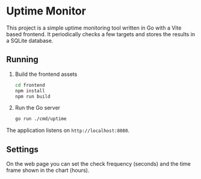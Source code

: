 # Uptime Monitor

This project is a simple uptime monitoring tool written in Go with a Vite based frontend. It periodically checks a few targets and stores the results in a SQLite database.

## Running

1. Build the frontend assets
   ```sh
   cd frontend
   npm install
   npm run build
   ```
2. Run the Go server
   ```sh
   go run ./cmd/uptime
   ```

The application listens on `http://localhost:8080`.

## Settings

On the web page you can set the check frequency (seconds) and the time frame shown in the chart (hours).
